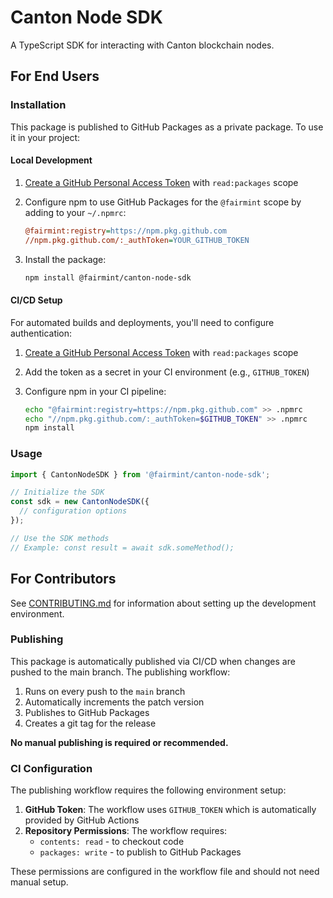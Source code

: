 # Canton Node SDK

A TypeScript SDK for interacting with Canton blockchain nodes.

## For End Users

### Installation

This package is published to GitHub Packages as a private package. To use it in your project:

#### Local Development

1. [Create a GitHub Personal Access Token](https://github.com/settings/tokens/new) with
   `read:packages` scope
2. Configure npm to use GitHub Packages for the `@fairmint` scope by adding to your `~/.npmrc`:

   ```ini
   @fairmint:registry=https://npm.pkg.github.com
   //npm.pkg.github.com/:_authToken=YOUR_GITHUB_TOKEN
   ```

3. Install the package:

   ```bash
   npm install @fairmint/canton-node-sdk
   ```

#### CI/CD Setup

For automated builds and deployments, you'll need to configure authentication:

1. [Create a GitHub Personal Access Token](https://github.com/settings/tokens/new) with
   `read:packages` scope
2. Add the token as a secret in your CI environment (e.g., `GITHUB_TOKEN`)
3. Configure npm in your CI pipeline:

   ```bash
   echo "@fairmint:registry=https://npm.pkg.github.com" >> .npmrc
   echo "//npm.pkg.github.com/:_authToken=$GITHUB_TOKEN" >> .npmrc
   npm install
   ```

### Usage

```typescript
import { CantonNodeSDK } from '@fairmint/canton-node-sdk';

// Initialize the SDK
const sdk = new CantonNodeSDK({
  // configuration options
});

// Use the SDK methods
// Example: const result = await sdk.someMethod();
```

## For Contributors

See [CONTRIBUTING.md](./CONTRIBUTING.md) for information about setting up the development
environment.

### Publishing

This package is automatically published via CI/CD when changes are pushed to the main branch. The
publishing workflow:

1. Runs on every push to the `main` branch
2. Automatically increments the patch version
3. Publishes to GitHub Packages
4. Creates a git tag for the release

**No manual publishing is required or recommended.**

### CI Configuration

The publishing workflow requires the following environment setup:

1. **GitHub Token**: The workflow uses `GITHUB_TOKEN` which is automatically provided by GitHub
   Actions
2. **Repository Permissions**: The workflow requires:
   - `contents: read` - to checkout code
   - `packages: write` - to publish to GitHub Packages

These permissions are configured in the workflow file and should not need manual setup.
